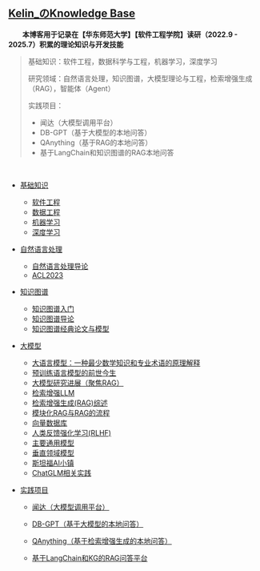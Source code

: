 ## [Kelin_のKnowledge Base](https://www.bullorwolf.top)

&emsp;&emsp;**本博客用于记录在【华东师范大学】【软件工程学院】读研（2022.9 - 2025.7）积累的理论知识与开发技能**

> 基础知识：软件工程，数据科学与工程，机器学习，深度学习
>
> 研究领域：自然语言处理，知识图谱，大模型理论与工程，检索增强生成（RAG），智能体（Agent）
>
> 实践项目：
>
> - 闻达（大模型调用平台）
> - DB-GPT（基于大模型的本地问答）
> - QAnything（基于RAG的本地问答）
> - 基于LangChain和知识图谱的RAG本地问答

&emsp;&emsp;

- [基础知识](1.Basic/_basic.md)

  - [软件工程](1.Basic/SE/软件工程)
  - [数据工程](1.Basic/DE/数据工程)
  - [机器学习](1.Basic/ML/机器学习)
  - [深度学习](1.Basic/DL/深度学习)

- [自然语言处理](2.NLP/_nlp)

  - [自然语言处理导论](2.NLP/自然语言处理导论)
  - [ACL2023](2.NLP/ACL2023：LLM相关论文总结)

- [知识图谱](3.KG/_kg)

  - [知识图谱入门](3.KG/知识图谱入门)
  - [知识图谱导论](3.KG/知识图谱导论)
  - [知识图谱经典论文与模型](3.KG/KGE)

- [大模型](4.LLM/_llm)

  - [大语言模型：一种最少数学知识和专业术语的原理解释](4.LLM/Theory/大语言模型：一种最少数学知识和专业术语的原理解释)
  - [预训练语言模型的前世今生](4.LLM/Theory/预训练语言模型的前世今生)
  - [大模型研究进展（聚焦RAG）](4.LLM/Engineering/大模型研究进展（聚焦RAG）)
  - [检索增强LLM](4.LLM/Theory/检索增强LLM)
  - [检索增强生成(RAG)综述](4.LLM/Theory/RAG综述)
  - [模块化RAG与RAG的流程](4.LLM/Theory/模块化RAG与RAG的流程)
  - [向量数据库](4.LLM/Theory/向量数据库)
  - [人类反馈强化学习(RLHF)](4.LLM/Theory/人类反馈强化学习(RLHF))
  - [主要通用模型](4.LLM/Engineering/主要通用模型)
  - [垂直领域模型](4.LLM/Engineering/垂直领域模型)
  - [斯坦福AI小镇](4.LLM/Engineering/AI-Town)
  - [ChatGLM相关实践](4.LLM/Engineering/ChatGLM相关实践)

- [实践项目](5.Coding/_coding.md)

  - [闻达（大模型调用平台）](5.Coding/闻达)
  
  - [DB-GPT（基于大模型的本地问答）](5.Coding/DB-GPT)
  
  - [QAnything（基于检索增强生成的本地问答）](5.Coding/QAnything)
  
  - [基于LangChain和KG的RAG问答平台](5.Coding/基于LangChain和KG的RAG问答平台)
  
    
  
  